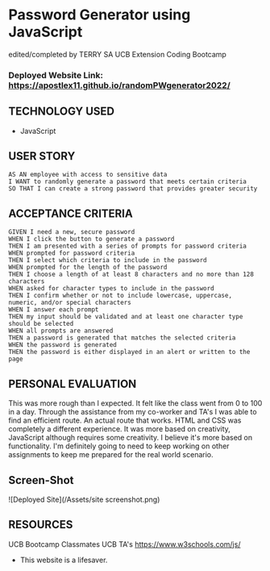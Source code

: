# Password Generator using JavaScript
edited/completed by TERRY SA
UCB Extension Coding Bootcamp
### Deployed Website Link: https://apostlex11.github.io/randomPWgenerator2022/

## TECHNOLOGY USED
+ JavaScript

## USER STORY
```
AS AN employee with access to sensitive data
I WANT to randomly generate a password that meets certain criteria
SO THAT I can create a strong password that provides greater security
```
## ACCEPTANCE CRITERIA
```
GIVEN I need a new, secure password
WHEN I click the button to generate a password
THEN I am presented with a series of prompts for password criteria
WHEN prompted for password criteria
THEN I select which criteria to include in the password
WHEN prompted for the length of the password
THEN I choose a length of at least 8 characters and no more than 128 characters
WHEN asked for character types to include in the password
THEN I confirm whether or not to include lowercase, uppercase, numeric, and/or special characters
WHEN I answer each prompt
THEN my input should be validated and at least one character type should be selected
WHEN all prompts are answered
THEN a password is generated that matches the selected criteria
WHEN the password is generated
THEN the password is either displayed in an alert or written to the page
```
## PERSONAL EVALUATION
This was more rough than I expected. It felt like the class went from 0 to 100 in a day. Through the assistance from my co-worker and TA's I was able to find an efficient route. An actual route that works. HTML and CSS was completely a different experience. It was more based on creativity, JavaScript although requires some creativity. I believe it's more based on functionality. I'm definitely going to need to keep working on other assignments to keep me prepared for the real world scenario. 

## Screen-Shot
![Deployed Site](/Assets/site screenshot.png)

## RESOURCES
UCB Bootcamp Classmates
UCB TA's
https://www.w3schools.com/js/
+ This website is a lifesaver.
